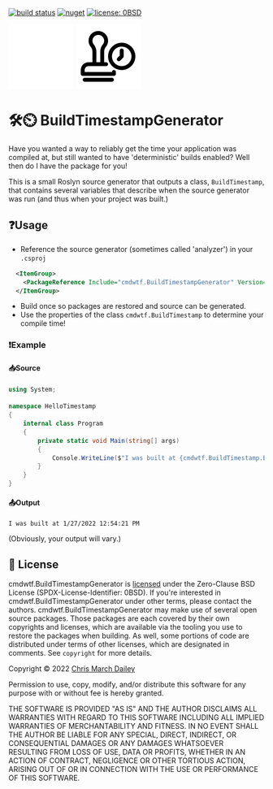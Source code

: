 [![build status](https://img.shields.io/github/workflow/status/cmdwtf/BuildTimestampGenerator/.NET%20Build%20&%20NuGet%20Publish)](https://github.com/cmdwtf/BuildTimestampGenerator/actions/workflows/dotnet.yaml) [![nuget](https://img.shields.io/nuget/v/cmdwtf.BuildTimestampGenerator)](https://www.nuget.org/packages/cmdwtf.BuildTimestampGenerator) [![license: 0BSD](https://img.shields.io/badge/license-0BSD-green)](./LICENSE)

![icon](.meta/timestamp-icon.png#gh-dark-mode-only)
![icon](.meta/timestamp-icon-alt.png#gh-light-mode-only)

# 🛠⏲ BuildTimestampGenerator
Have you wanted a way to reliably get the time your application was compiled at, but still wanted to have 'deterministic' builds enabled? Well then do I have the package for you!

This is a small Roslyn source generator that outputs a class, `BuildTimestamp`, that contains several variables that describe when the source generator was run (and thus when your project was built.)

## ❓Usage

- Reference the source generator (sometimes called 'analyzer') in your `.csproj` 
```xml
  <ItemGroup>
    <PackageReference Include="cmdwtf.BuildTimestampGenerator" Version="*" PrivateAssets="all" />
  </ItemGroup>
```
- Build once so packages are restored and source can be generated.
- Use the properties of the class `cmdwtf.BuildTimestamp` to determine your compile time!

### ❗Example

#### 📥Source

```csharp
using System;

namespace HelloTimestamp
{
    internal class Program
    {
        private static void Main(string[] args)
        {
            Console.WriteLine($"I was built at {cmdwtf.BuildTimestamp.BuildTime}");
        }
    }
}
```

#### 📤Output

```
I was built at 1/27/2022 12:54:21 PM
```

(Obviously, your output will vary.)

## 📝 License
cmdwtf.BuildTimestampGenerator is [licensed](./LICENSE) under the Zero-Clause BSD License (SPDX-License-Identifier: 0BSD). If you're interested in cmdwtf.BuildTimestampGenerator under other terms, please contact the authors. cmdwtf.BuildTimestampGenerator may make use of several open source packages. Those packages are each covered by their own copyrights and licenses, which are available via the tooling you use to restore the packages when building. As well, some portions of code are distributed under terms of other licenses, which are designated in comments. See `copyright` for more details.

Copyright © 2022 [Chris March Dailey](https://cmd.wtf)

Permission to use, copy, modify, and/or distribute this software for any purpose with or without fee is hereby granted.

THE SOFTWARE IS PROVIDED "AS IS" AND THE AUTHOR DISCLAIMS ALL WARRANTIES WITH REGARD TO THIS SOFTWARE INCLUDING ALL IMPLIED WARRANTIES OF MERCHANTABILITY AND FITNESS. IN NO EVENT SHALL THE AUTHOR BE LIABLE FOR ANY SPECIAL, DIRECT, INDIRECT, OR CONSEQUENTIAL DAMAGES OR ANY DAMAGES WHATSOEVER RESULTING FROM LOSS OF USE, DATA OR PROFITS, WHETHER IN AN ACTION OF CONTRACT, NEGLIGENCE OR OTHER TORTIOUS ACTION, ARISING OUT OF OR IN CONNECTION WITH THE USE OR PERFORMANCE OF THIS SOFTWARE.
